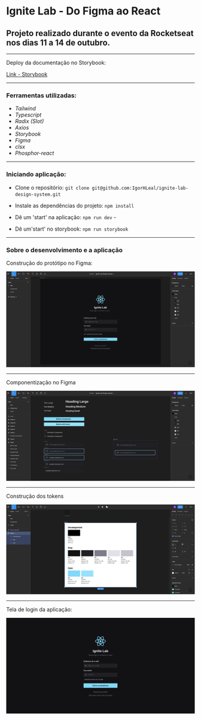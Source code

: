 # Ignite Lab - Do Figma ao React

## Projeto realizado durante o evento da Rocketseat nos dias 11 a 14 de outubro.

---


Deploy da documentação no Storybook:

[Link - Storybook](https://igorhleal.github.io/ignite-lab-design-system/?path=/story/components-button--default)

---

### Ferramentas utilizadas:

* *Tailwind*
* *Typescript*
* *Radix (Slot)*
* *Axios*
* *Storybook*
* *Figma*
* *clsx*
* *Phosphor-react*

---

###  Iniciando aplicação:

* Clone o repositório: `git clone git@github.com:IgorHLeal/ignite-lab-design-system.git`



* Instale as dependências do projeto: `npm install`


* Dê um 'start' na aplicação: `npm run dev` -


* Dê um'start' no storybook: `npm run storybook`


---

### Sobre o desenvolvimento e a aplicação


Construção do protótipo no Figma:

![protótipo figma](public/images/prototipo-figma.png)

-----

Componentização no Figma

![components](public/images/components-figma.png)

---

Construção dos tokens

![tokens colors](public/images/tokens-colors.png)

---

Tela de login da aplicação:

![Aplicação](public/images/aplicacao.png)
